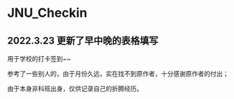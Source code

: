 # JNU_Checkin
## 2022.3.23 更新了早中晚的表格填写
用于学校的打卡签到~~

参考了一些别人的，由于月份久远，实在找不到原作者，十分感谢原作者的付出；

由于本身非科班出身，仅供记录自己的折腾经历。
